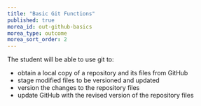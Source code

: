 ```yaml
---
title: "Basic Git Functions"
published: true
morea_id: out-github-basics
morea_type: outcome
morea_sort_order: 2
---
```


The student will be able to use git to:

- obtain a local copy of a repository and its files from GitHub
- stage modified files to be versioned and updated
- version the changes to the repository files
- update GitHub with the revised version of the repository files
